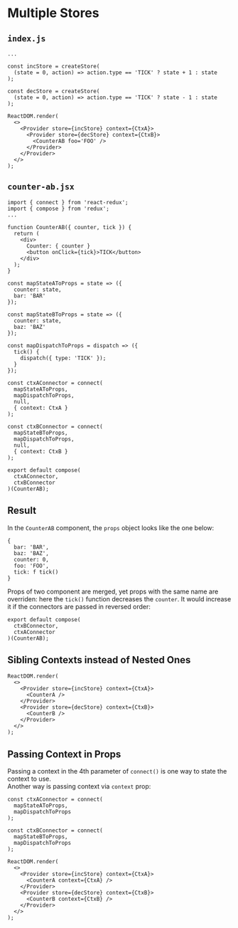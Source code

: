 # Multiple Stores

## `index.js`

```
...

const incStore = createStore(
  (state = 0, action) => action.type == 'TICK' ? state + 1 : state
);

const decStore = createStore(
  (state = 0, action) => action.type == 'TICK' ? state - 1 : state
);

ReactDOM.render(
  <>
    <Provider store={incStore} context={CtxA}>
      <Provider store={decStore} context={CtxB}>
        <CounterAB foo='FOO' />
      </Provider>
    </Provider>
  </>
);
```

## `counter-ab.jsx`

```
import { connect } from 'react-redux';
import { compose } from 'redux';
...

function CounterAB({ counter, tick }) {
  return (
    <div>
      Counter: { counter }
      <button onClick={tick}>TICK</button>
    </div>
  );
}

const mapStateAToProps = state => ({
  counter: state,
  bar: 'BAR'
});

const mapStateBToProps = state => ({
  counter: state,
  baz: 'BAZ'
});

const mapDispatchToProps = dispatch => ({
  tick() {
    dispatch({ type: 'TICK' });
  }
});

const ctxAConnector = connect(
  mapStateAToProps,
  mapDispatchToProps,
  null,
  { context: CtxA }
);

const ctxBConnector = connect(
  mapStateBToProps,
  mapDispatchToProps,
  null,
  { context: CtxB }
);

export default compose(
  ctxAConnector,
  ctxBConnector
)(CounterAB);
```

## Result

In the `CounterAB` component, the `props` object looks like the one below:

```
{
  bar: 'BAR',
  baz: 'BAZ',
  counter: 0,
  foo: 'FOO',
  tick: f tick()
}
```

Props of two component are merged, yet props with the same name are overriden: here the `tick()` function decreases the `counter`. It would increase it if the connectors are passed in reversed order:

```
export default compose(
  ctxBConnector,
  ctxAConnector
)(CounterAB);
```

## Sibling Contexts instead of Nested Ones

```
ReactDOM.render(
  <>
    <Provider store={incStore} context={CtxA}>
      <CounterA />
    </Provider>
    <Provider store={decStore} context={CtxB}>
      <CounterB />
    </Provider>
  </>
);
```

## Passing Context in Props

Passing a context in the 4th parameter of `connect()` is one way to state the context to use.  
Another way is passing context via `context` prop:

```
const ctxAConnector = connect(
  mapStateAToProps,
  mapDispatchToProps
);

const ctxBConnector = connect(
  mapStateBToProps,
  mapDispatchToProps
);
```

```
ReactDOM.render(
  <>
    <Provider store={incStore} context={CtxA}>
      <CounterA context={CtxA} />
    </Provider>
    <Provider store={decStore} context={CtxB}>
      <CounterB context={CtxB} />
    </Provider>
  </>
);
```